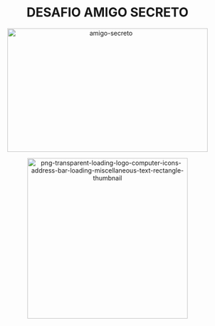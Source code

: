 <h1 align="center"> DESAFIO AMIGO SECRETO </h1>
<p align="center">
<img width="450" height="277" alt="amigo-secreto" src="https://github.com/user-attachments/assets/47cf8435-976a-407f-8dbc-3550783cf765" />
<p align="center">
<img width="360" height="360" alt="png-transparent-loading-logo-computer-icons-address-bar-loading-miscellaneous-text-rectangle-thumbnail" src="https://github.com/user-attachments/assets/6e6ceae1-d098-48ac-bce9-84101366e4fa" />
